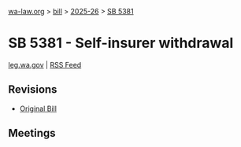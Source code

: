 [wa-law.org](/) > [bill](/bill/) > [2025-26](/bill/2025-26/) > [SB 5381](/bill/2025-26/sb/5381/)

# SB 5381 - Self-insurer withdrawal
[leg.wa.gov](https://app.leg.wa.gov/billsummary?BillNumber=5381&Year=2025&Initiative=false) | [RSS Feed](./rss.xml)

## Revisions
* [Original Bill](1/)

## Meetings